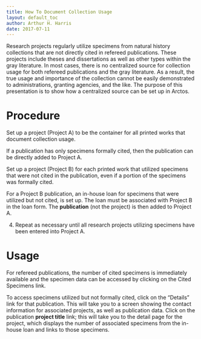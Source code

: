 ```yaml
---
title: How To Document Collection Usage
layout: default_toc
author: Arthur H. Harris
date: 2017-07-11
---
```

Research projects regularly utilize specimens from natural history collections that are not directly cited in refereed publications. These projects include theses and dissertations as well as other types within the gray literature. In most cases, there is no centralized source for collection usage for both refereed publications and the gray literature. As a result, the true usage and importance of the collection cannot be easily demonstrated to administrations, granting agencies, and the like. The purpose of this presentation is to show how a centralized source can be set up in Arctos.

# Procedure

Set up a project (Project A) to be the container for all printed works that document collection usage.

If a publication has only specimens formally cited, then the publication can be directly added to Project A.

Set up a project (Project B) for each printed work that utilized specimens that were not cited in the publication, even if a portion of the specimens was formally cited.

For a Project B publication, an in-house loan for specimens that were utilized but not cited, is set up. The loan must be associated with Project B in the loan form. The **publication** (not the project) is then added to Project A.

4. Repeat as necessary until all research projects utilizing specimens have been entered into Project A.

# Usage

For refereed publications, the number of cited specimens is immediately available and the specimen data can be accessed by clicking on the Cited Specimens link.

To access specimens utilized but not formally cited, click on the “Details” link for that publication. This will take you to a screen showing the contact information for associated projects, as well as publication data. Click on the publication **project title** link; this will take you to the detail page for the project, which displays the number of associated specimens from the in-house loan and links to those specimens.
